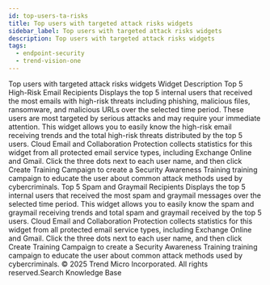```yaml
---
id: top-users-ta-risks
title: Top users with targeted attack risks widgets
sidebar_label: Top users with targeted attack risks widgets
description: Top users with targeted attack risks widgets
tags:
  - endpoint-security
  - trend-vision-one
---
```


 Top users with targeted attack risks widgets Widget Description Top 5 High-Risk Email Recipients Displays the top 5 internal users that received the most emails with high-risk threats including phishing, malicious files, ransomware, and malicious URLs over the selected time period. These users are most targeted by serious attacks and may require your immediate attention. This widget allows you to easily know the high-risk email receiving trends and the total high-risk threats distributed by the top 5 users. Cloud Email and Collaboration Protection collects statistics for this widget from all protected email service types, including Exchange Online and Gmail. Click the three dots next to each user name, and then click Create Training Campaign to create a Security Awareness Training training campaign to educate the user about common attack methods used by cybercriminals. Top 5 Spam and Graymail Recipients Displays the top 5 internal users that received the most spam and graymail messages over the selected time period. This widget allows you to easily know the spam and graymail receiving trends and total spam and graymail received by the top 5 users. Cloud Email and Collaboration Protection collects statistics for this widget from all protected email service types, including Exchange Online and Gmail. Click the three dots next to each user name, and then click Create Training Campaign to create a Security Awareness Training training campaign to educate the user about common attack methods used by cybercriminals. © 2025 Trend Micro Incorporated. All rights reserved.Search Knowledge Base